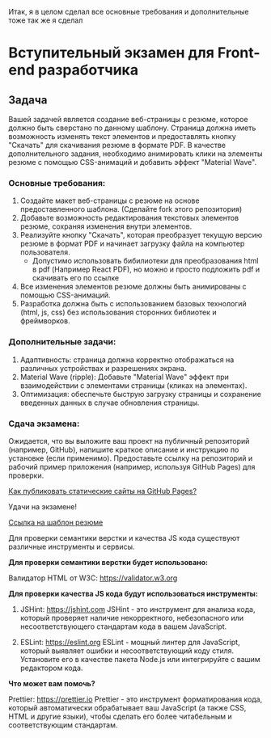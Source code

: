 
Итак, я в целом сделал все основные требования и дополнительные тоже
так же я сделал



# Вступительный экзамен для Front-end разработчика

## Задача

Вашей задачей является создание веб-страницы с резюме, которое должно быть сверстано по данному шаблону. Страница должна иметь возможность изменять текст элементов и предоставлять кнопку "Скачать" для скачивания резюме в формате PDF. В качестве дополнительного задания, необходимо анимировать клики на элементы резюме с помощью CSS-анимаций и добавить эффект "Material Wave".

### Основные требования:

1. Создайте макет веб-страницы с резюме на основе предоставленного шаблона. (Сделайте fork этого репозитория)
2. Добавьте возможность редактирования текстовых элементов резюме, сохраняя изменения внутри элементов.
3. Реализуйте кнопку "Скачать", которая преобразует текущую версию резюме в формат PDF и начинает загрузку файла на компьютер пользователя.
   - Допустимо использовать бибилиотеки для преобразования html в pdf (Например React PDF), но можно и просто подложить pdf и скачивать его по ссылке
4. Все изменения элементов резюме должны быть анимированы с помощью CSS-анимаций.
5. Разработка должна быть с использованием базовых технологий (html, js, css) без использования сторонних библиотек и фреймворков.

### Дополнительные задачи:

1. Адаптивность: страница должна корректно отображаться на различных устройствах и разрешениях экрана.
2. Material Wave (ripple): Добавьте "Material Wave" эффект при взаимодействии с элементами страницы (кликах на элементах).
3. Оптимизация: обеспечьте быструю загрузку страницы и сохранение введенных данных в случае обновления страницы.


### Сдача экзамена:

Ожидается, что вы выложите ваш проект на публичный репозиторий (например, GitHub), напишите краткое описание и инструкцию по установке (если применимо). Предоставьте ссылку на репозиторий и рабочий пример приложения (например, используя GitHub Pages) для проверки.

[Как публиковать статические сайты на GitHub Pages?](https://docs.github.com/en/pages/getting-started-with-github-pages/creating-a-github-pages-site)

Удачи на экзамене!

[Ссылка на шаблон резюме](https://www.figma.com/design/0lCK90FekbMPNJOOUuiIV8/exam-cv?node-id=0-3&t=51CUbfwKNoVYLV1V-1)

Для проверки семантики верстки и качества JS кода существуют различные инструменты и сервисы.

**Для проверки семантики верстки будет использовано:**

Валидатор HTML от W3C: https://validator.w3.org

**Для проверки качества JS кода будут использоваться инструменты:**

1. JSHint: https://jshint.com
   JSHint - это инструмент для анализа кода, который проверяет наличие некорректного, небезопасного или несоответствующего стандартам кода в вашем JavaScript.

2. ESLint: https://eslint.org
   ESLint - мощный линтер для JavaScript, который выявляет ошибки и несоответствующий коду стиля. Установите его в качестве пакета Node.js или интегрируйте с вашим редактором кода.

**Что может вам помочь?**

Prettier: https://prettier.io
   Prettier - это инструмент форматирования кода, который автоматически обрабатывает ваш JavaScript (а также CSS, HTML и другие языки), чтобы сделать его более читабельным и соответствующим стандартам.

